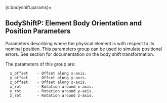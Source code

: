 (s:bodyshift.params)=
## BodyShiftP: Element Body Orientation and Position Parameters

Parameters describing where the physical element is with respect to its nominal position.
This parameters group can be used to simulate positional errors. See section [](#s:lab.body.transform)
for documentation on the body shift transformation.

The parameters of this group are:
```{code} yaml
  x_offset    - Offset along x-axis.
  y_offset    - Offset along y-axis.
  z_offset    - Offset along z-axis.
  x_rot       - Rotation around x-axis.
  y_rot       - Rotation around y-axis.
  z_rot       - Rotation around z-axis.
```

